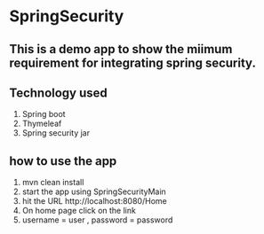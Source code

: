 # SpringSecurity

## This is a demo app to show the miimum requirement for integrating spring security.

## Technology used 
1. Spring boot
2. Thymeleaf
3. Spring security jar

## how to use the app
1. mvn clean install
2. start the app using SpringSecurityMain
3. hit the URL http://localhost:8080/Home 
4. On home page click on the link
5. username = user , password = password